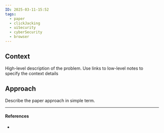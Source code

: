 ```yaml
---
ID: 2025-03-11-15:52
tags:
  - paper
  - clickJacking
  - uiSecurity
  - cyberSecurity
  - browser
---
```

## Context

High-level description of the problem. Use links to low-level notes to specify the context details

## Approach

Describe the paper approach in simple term.


---
#### References
- 